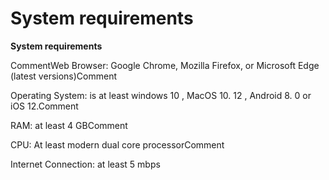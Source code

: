 # System requirements

**System requirements**

CommentWeb Browser: Google Chrome, Mozilla Firefox, or Microsoft Edge (latest versions)Comment

Operating System: is at least windows 10 , MacOS 10. 12 , Android 8. 0 or iOS 12.Comment

RAM: at least 4 GBComment

CPU: At least modern dual core processorComment

Internet Connection: at least 5 mbps
